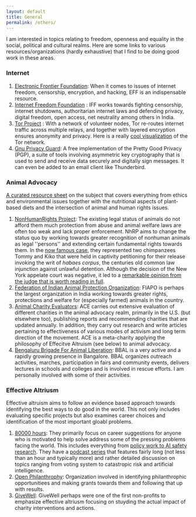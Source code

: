 ```yaml
---
layout: default
title: General
permalink: /others/
---
```




I am interested in topics relating to freedom, openness and equality in the social, political and cultural realms. Here are some links to various resources/organizations (hardly exhaustive) that I find to be doing good work in these areas. 

### **Internet**

1. [Electronic Frontier Foundation](https://www.eff.org/): When it comes to issues of internet freedom, censorship, encryption, and hacking, EFF is an indispensable resource.
2. [Internet Freedom Foundation](https://internetfreedom.in/) : IFF works towards fighting censorship, internet shutdowns, authoritarian internet laws and defending privacy, digital freedom, open access, net neutrality among others in India.      
3. [Tor Project](https://www.torproject.org/) : With a network of volunteer nodes, Tor re-routes internet traffic across multiple relays, and together with layered encryption ensures anonymity and privacy. Here is a really [cool visualization](http://torflow.uncharted.software/) of the Tor network.
4.  [Gnu Privacy Guard](https://gnupg.org/): A free implementation of the Pretty Good Privacy (PGP), a suite of tools involving asymmetric key cryptography that is used to send and receive data securely and digitally sign messages. It can even be added to an email client like Thunderbird.
 


### **Animal Advocacy**


[A curated resource sheet](https://docs.google.com/document/d/17Sy6WnyFNnqrqs8yG1l_2q8qNc7WCAcmVWG2AblwWlg/) on the subject that covers everything from ethics and environmental issues together with the nutritional aspects of plant-based diets and the intersection of animal and human rights issues.   

1.  [NonHumanRights Project](https://www.nonhumanrights.org/): The existing legal status of animals do not afford them much protection from abuse and animal welfare laws are often too weak and lack proper enforcement. NhRP aims to change the status quo by working towards greater recognition of nonhuman animals as legal ''persons'' and extending certain fundamental rights towards them. In the [now famous case](https://www.wired.com/2013/12/chimpanzee-personhood-nonhuman-right/), they represented two chimpanzees Tommy and Kiko that were held in captivity petitioning for their release invoking the writ of *habaes corpus*, the centuries old common law injunction against unlawful detention. Although the decision of the New York appelate court was negative, it led to a [remarkable opinion from the judge that is worth reading in full](http://www.nycourts.gov/ctapps/Decisions/2018/May18/M2018-268opn18-Decision.pdf). 
2. [Federation of Indian Animal Protection Organization](https://www.fiapo.org/): FIAPO is perhaps the largest organization in India working towards greater rights, protections and welfare for (especially farmed) animals in the country.
3.  [Animal Charity Evaluators](https://www.animalcharityevaluators.org/): ACE carries out extensive evaluation of different charities in the animal advocacy realm, primarily in the U.S. (but elsewhere too), publishing reports and recommending charities that are updated annually. In addition, they carry out research and write articles pertaining to effectiveness of various modes of activism and long term direction of the movement. ACE is a meta-charity applying the philosophy of Effecitve Altruism (see below) to animal advocacy.
4.  [Bengaluru Brigade For Animal Liberation](https://www.facebook.com/BengaluruBrigadeForAnimalLiberation/): BBAL is a very active and a rapidly growing presence in Bangalore.  BBAL organizes outreach activities, marches, participation in fairs and community events, delivers lectures in schools and colleges and is involved in rescue efforts. I am personally involved with some of their activities.
### **Effective Altriusm** 

Effective altruism aims to follow an evidence based approach towards identifying the best ways to do good in the world. This not only includes evaluating specific projects but also examines career choices and identification of the most important gloabl problems.  

1. [80000 hours](https://80000hours.org/): They primarily focus on career suggestions for anyone who is motivated to help solve address some of the pressing  problems facing the world. This includes everything from [policy work to AI safety research](https://80000hours.org/articles/high-impact-careers/). They have a [podcast series](https://80000hours.org/podcast/episodes/) that features fairly long (not less than an hour and typically more) and rather detailed discussion on topics ranging from voting system to catastropic risk and artificial intelligence.
2. [Open Philanthrophy](https://www.openphilanthropy.org): Organization involved in identifying philanthrophic opportunitiees and making grants towards them and following that up with results. 
3. [GiveWell](https://givewell.org): GiveWell perhaps were one of the first non-profits to emphasize effective altriusm focusing on stuyding the actual impact of charity interventions and actions.
